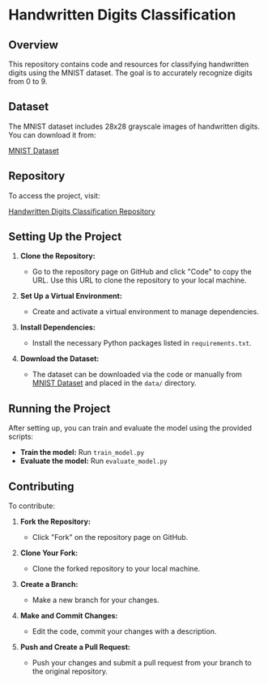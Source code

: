 # Handwritten Digits Classification

## Overview

This repository contains code and resources for classifying handwritten digits using the MNIST dataset. The goal is to accurately recognize digits from 0 to 9.

## Dataset

The MNIST dataset includes 28x28 grayscale images of handwritten digits. You can download it from:

[MNIST Dataset](http://yann.lecun.com/exdb/mnist/)

## Repository

To access the project, visit:

[Handwritten Digits Classification Repository](https://github.com/Sagar253443/Handwritten-Digits-Classification)

## Setting Up the Project

1. **Clone the Repository:**
   - Go to the repository page on GitHub and click "Code" to copy the URL. Use this URL to clone the repository to your local machine.

2. **Set Up a Virtual Environment:**
   - Create and activate a virtual environment to manage dependencies.

3. **Install Dependencies:**
   - Install the necessary Python packages listed in `requirements.txt`.

4. **Download the Dataset:**
   - The dataset can be downloaded via the code or manually from [MNIST Dataset](http://yann.lecun.com/exdb/mnist/) and placed in the `data/` directory.

## Running the Project

After setting up, you can train and evaluate the model using the provided scripts:

- **Train the model:** Run `train_model.py`
- **Evaluate the model:** Run `evaluate_model.py`

## Contributing

To contribute:

1. **Fork the Repository:**
   - Click "Fork" on the repository page on GitHub.

2. **Clone Your Fork:**
   - Clone the forked repository to your local machine.

3. **Create a Branch:**
   - Make a new branch for your changes.

4. **Make and Commit Changes:**
   - Edit the code, commit your changes with a description.

5. **Push and Create a Pull Request:**
   - Push your changes and submit a pull request from your branch to the original repository.
